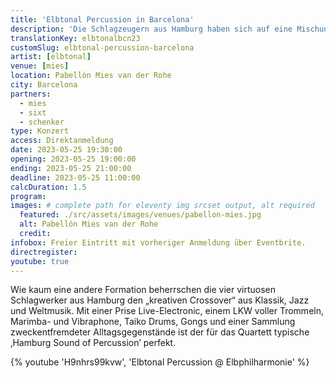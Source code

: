 ```yaml
---
title: 'Elbtonal Percussion in Barcelona'
description: 'Die Schlagzeugern aus Hamburg haben sich auf eine Mischung aus Klassik, Jazz und Weltmusik spezialisiert. Jetzt heißen wir sie in Barcelona willkommen.'
translationKey: elbtonalbcn23
customSlug: elbtonal-percussion-barcelona
artist: [elbtonal]
venue: [mies]
location: Pabellón Mies van der Rohe
city: Barcelona
partners:
  - mies
  - sixt
  - schenker
type: Konzert
access: Direktanmeldung
date: 2023-05-25 19:30:00
opening: 2023-05-25 19:00:00
ending: 2023-05-25 21:00:00
deadline: 2023-05-25 11:00:00
calcDuration: 1.5
program:
images: # complete path for eleventy img srcset output, alt required
  featured: ./src/assets/images/venues/pabellon-mies.jpg
  alt: Pabellón Mies van der Rohe
  credit:
infobox: Freier Eintritt mit vorheriger Anmeldung über Eventbrite.
directregister:
youtube: true
---
```


Wie kaum eine andere Formation beherrschen die vier virtuosen Schlagwerker aus Hamburg den „kreativen Crossover“ aus Klassik, Jazz und Weltmusik. Mit einer Prise Live-Electronic, einem LKW voller Trommeln, Marimba- und Vibraphone, Taiko Drums, Gongs und einer Sammlung zweckentfremdeter Alltagsgegenstände ist der für das Quartett typische ‚Hamburg Sound of Percussion’ perfekt.

{% youtube 'H9nhrs99kvw', 'Elbtonal Percussion @ Elbphilharmonie' %}
